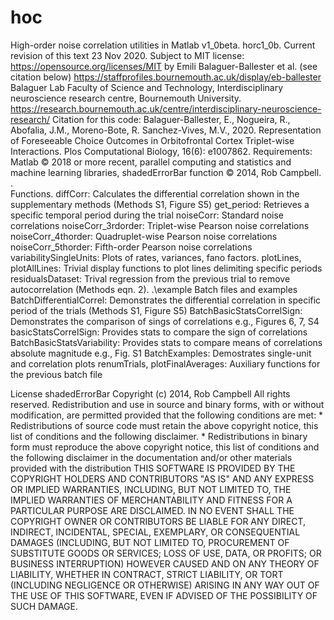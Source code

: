 # hoc
High-order noise correlation utilities in Matlab v1_0beta.
horc1_0b. Current revision of this text 23 Nov 2020. Subject to MIT license: https://opensource.org/licenses/MIT
by Emili Balaguer-Ballester et al. (see citation below)  https://staffprofiles.bournemouth.ac.uk/display/eb-ballester
Balaguer Lab 
Faculty of Science and Technology,
Interdisciplinary neuroscience research centre, Bournemouth University. https://research.bournemouth.ac.uk/centre/interdisciplinary-neuroscience-research/
Citation for this code: Balaguer-Ballester, E., Nogueira, R., Abofalia, J.M., Moreno-Bote, R. Sanchez-Vives, M.V., 2020. Representation of Foreseeable Choice Outcomes in Orbitofrontal Cortex Triplet-wise Interactions. Plos Computational Biology, 16(6): e1007862.
Requirements: Matlab © 2018 or more recent, parallel computing and statistics and machine learning libraries, shadedErrorBar function © 2014, Rob Campbell.
.\
Functions.
diffCorr: Calculates the differential correlation shown in the supplementary methods (Methods S1, Figure S5)
get_period: Retrieves a specific temporal period during the trial
noiseCorr: Standard noise correlations
noiseCorr_3rdorder: Triplet-wise Pearson noise correlations
noiseCorr_4thorder: Quadruplet-wise Pearson noise correlations
noiseCorr_5thorder: Fifth-order Pearson noise correlations
variabilitySingleUnits: Plots of rates, variances, fano factors.
plotLines, plotAllLines: Trivial display functions to plot lines delimiting specific periods
residualsDataset: Trival regression from the previous trial to remove autocorrelation (Methods eqn. 2).
.\example
Batch files and examples 
BatchDifferentialCorrel: Demonstrates the differential correlation in specific period of the trials (Methods S1, Figure S5)
BatchBasicStatsCorrelSign: Demonstrates the comparison of sings of correlations e.g., Figures 6, 7, S4 
basicStatsCorrelSign: Provides stats to compare the sign of correlations
BatchBasicStatsVariability: Provides stats to compare means of correlations absolute magnitude e.g., Fig. S1
BatchExamples: Demostrates single-unit and correlation plots
renumTrials, plotFinalAverages: Auxiliary functions for the previous batch file

License shadedErrorBar
Copyright (c) 2014, Rob Campbell
All rights reserved.
Redistribution and use in source and binary forms, with or without
modification, are permitted provided that the following conditions are
met:
    * Redistributions of source code must retain the above copyright
      notice, this list of conditions and the following disclaimer.
    * Redistributions in binary form must reproduce the above copyright
      notice, this list of conditions and the following disclaimer in
      the documentation and/or other materials provided with the distribution
THIS SOFTWARE IS PROVIDED BY THE COPYRIGHT HOLDERS AND CONTRIBUTORS "AS IS"
AND ANY EXPRESS OR IMPLIED WARRANTIES, INCLUDING, BUT NOT LIMITED TO, THE
IMPLIED WARRANTIES OF MERCHANTABILITY AND FITNESS FOR A PARTICULAR PURPOSE
ARE DISCLAIMED. IN NO EVENT SHALL THE COPYRIGHT OWNER OR CONTRIBUTORS BE
LIABLE FOR ANY DIRECT, INDIRECT, INCIDENTAL, SPECIAL, EXEMPLARY, OR
CONSEQUENTIAL DAMAGES (INCLUDING, BUT NOT LIMITED TO, PROCUREMENT OF
SUBSTITUTE GOODS OR SERVICES; LOSS OF USE, DATA, OR PROFITS; OR BUSINESS
INTERRUPTION) HOWEVER CAUSED AND ON ANY THEORY OF LIABILITY, WHETHER IN
CONTRACT, STRICT LIABILITY, OR TORT (INCLUDING NEGLIGENCE OR OTHERWISE)
ARISING IN ANY WAY OUT OF THE USE OF THIS SOFTWARE, EVEN IF ADVISED OF THE
POSSIBILITY OF SUCH DAMAGE.
